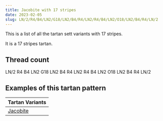 ```yaml
---
title: Jacobite with 17 stripes
date: 2023-02-05
slug: LN/2/R4/B4/LN2/G18/LN2/B4/R4/LN2/R4/B4/LN2/O18/LN2/B4/R4/LN/2
---
```

This is a list of all the tartan sett variants with 17 stripes.

It is a 17 stripes tartan.


## Thread count
LN/2 R4 B4 LN2 G18 LN2 B4 R4 LN2 R4 B4 LN2 O18 LN2 B4 R4 LN/2

## Examples of this tartan pattern

| Tartan Variants |
|---------------|
| [Jacobite](/variants/ln/2/r4/b4/ln2/g18/ln2/b4/r4/ln2/r4/b4/ln2/o18/ln2/b4/r4/ln/2-b304080-g008000-lne0e0e0-off8500-rc00000)||
